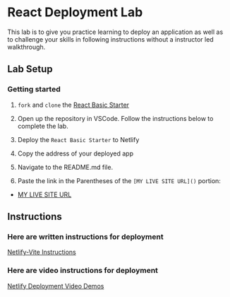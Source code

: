 # React Deployment Lab

This lab is to give you practice learning to deploy an application as well as to challenge your skills in following instructions without a instructor led walkthrough.

## Lab Setup

### Getting started

1. `fork` and `clone` the [React Basic Starter](https://github.com/10-3-pursuit/react-basic-starter)

1. Open up the repository in VSCode. Follow the instructions below to complete the lab.

1. Deploy the `React Basic Starter` to Netlify

1. Copy the address of your deployed app

1. Navigate to the README.md file.

1. Paste the link in the Parentheses of the `[MY LIVE SITE URL]()` portion:

- [MY LIVE SITE URL](https://main--curious-narwhal-7ccddb.netlify.app/)

## Instructions

### Here are written instructions for deployment

[Netlify-Vite Instructions](https://github.com/pursuit-curriculum-resources/guide-deployment/tree/main/netlify-vite-react)

### Here are video instructions for deployment

[Netlify Deployment Video Demos](https://github.com/10-3-pursuit/10-3-resources/blob/main/netlify-deployment.md)
